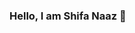 ### Hello, I am Shifa Naaz 👋

<!--
**Shifanaaz125/Shifanaaz125** is a ✨ _special_ ✨ repository because its `README.md` (this file) appears on your GitHub profile.

Here are some ideas to get you started:
- 🌱 I’m currently learning Python 
- 💬 Ask me about R
- 📫 You can reach me out on shifanaaz2023@yahoo.com
-->
